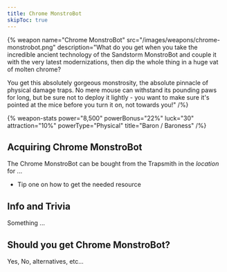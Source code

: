 ```yaml
---
title: Chrome MonstroBot
skipToc: true
---
```


{% weapon
 name="Chrome MonstroBot"
 src="/images/weapons/chrome-monstrobot.png"
 description="What do you get when you take the incredible ancient technology of the Sandstorm MonstroBot and couple it with the very latest modernizations, then dip the whole thing in a huge vat of molten chrome?

You get this absolutely gorgeous monstrosity, the absolute pinnacle of physical damage traps. No mere mouse can withstand its pounding paws for long, but be sure not to deploy it lightly - you want to make sure it's pointed at the mice before you turn it on, not towards you!"
/%}

{% weapon-stats
 power="8,500"
 powerBonus="22%"
 luck="30"
 attraction="10%"
 powerType="Physical"
 title="Baron / Baroness"
/%}

## Acquiring Chrome MonstroBot

The Chrome MonstroBot can be bought from the Trapsmith in the *location* for ...

- Tip one on how to get the needed resource

## Info and Trivia

Something ...

## Should you get Chrome MonstroBot?

Yes, No, alternatives, etc...
